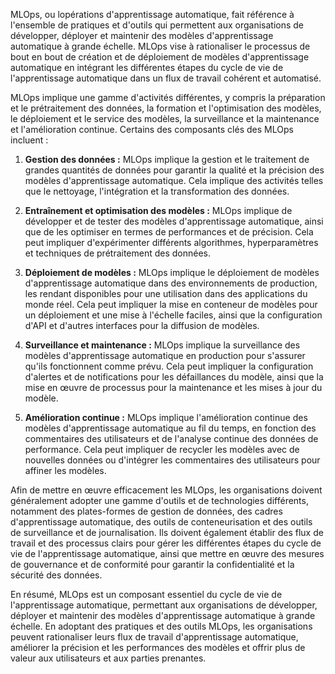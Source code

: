MLOps, ou lopérations d'apprentissage automatique, fait référence à l'ensemble de pratiques et d'outils qui permettent aux organisations de développer, déployer et maintenir des modèles d'apprentissage automatique à grande échelle. MLOps vise à rationaliser le processus de bout en bout de création et de déploiement de modèles d'apprentissage automatique en intégrant les différentes étapes du cycle de vie de l'apprentissage automatique dans un flux de travail cohérent et automatisé.

MLOps implique une gamme d'activités différentes, y compris la préparation et le prétraitement des données, la formation et l'optimisation des modèles, le déploiement et le service des modèles, la surveillance et la maintenance et l'amélioration continue. Certains des composants clés des MLOps incluent :

1. **Gestion des données :** MLOps implique la gestion et le traitement de grandes quantités de données pour garantir la qualité et la précision des modèles d'apprentissage automatique. Cela implique des activités telles que le nettoyage, l'intégration et la transformation des données.

2. **Entraînement et optimisation des modèles :** MLOps implique de développer et de tester des modèles d'apprentissage automatique, ainsi que de les optimiser en termes de performances et de précision. Cela peut impliquer d'expérimenter différents algorithmes, hyperparamètres et techniques de prétraitement des données.

3. **Déploiement de modèles :** MLOps implique le déploiement de modèles d'apprentissage automatique dans des environnements de production, les rendant disponibles pour une utilisation dans des applications du monde réel. Cela peut impliquer la mise en conteneur de modèles pour un déploiement et une mise à l'échelle faciles, ainsi que la configuration d'API et d'autres interfaces pour la diffusion de modèles.

4. **Surveillance et maintenance :** MLOps implique la surveillance des modèles d'apprentissage automatique en production pour s'assurer qu'ils fonctionnent comme prévu. Cela peut impliquer la configuration d'alertes et de notifications pour les défaillances du modèle, ainsi que la mise en œuvre de processus pour la maintenance et les mises à jour du modèle.

5. **Amélioration continue :** MLOps implique l'amélioration continue des modèles d'apprentissage automatique au fil du temps, en fonction des commentaires des utilisateurs et de l'analyse continue des données de performance. Cela peut impliquer de recycler les modèles avec de nouvelles données ou d'intégrer les commentaires des utilisateurs pour affiner les modèles.

Afin de mettre en œuvre efficacement les MLOps, les organisations doivent généralement adopter une gamme d'outils et de technologies différents, notamment des plates-formes de gestion de données, des cadres d'apprentissage automatique, des outils de conteneurisation et des outils de surveillance et de journalisation. Ils doivent également établir des flux de travail et des processus clairs pour gérer les différentes étapes du cycle de vie de l'apprentissage automatique, ainsi que mettre en œuvre des mesures de gouvernance et de conformité pour garantir la confidentialité et la sécurité des données.

En résumé, MLOps est un composant essentiel du cycle de vie de l'apprentissage automatique, permettant aux organisations de développer, déployer et maintenir des modèles d'apprentissage automatique à grande échelle. En adoptant des pratiques et des outils MLOps, les organisations peuvent rationaliser leurs flux de travail d'apprentissage automatique, améliorer la précision et les performances des modèles et offrir plus de valeur aux utilisateurs et aux parties prenantes.
